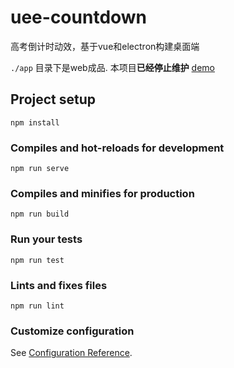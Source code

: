 # uee-countdown

高考倒计时动效，基于vue和electron构建桌面端



`./app` 目录下是web成品.
本项目**已经停止维护**
[demo](https://median-dxz.xyz/project/uee-countdown)

## Project setup

```
npm install
```

### Compiles and hot-reloads for development
```
npm run serve
```

### Compiles and minifies for production
```
npm run build
```

### Run your tests
```
npm run test
```

### Lints and fixes files
```
npm run lint
```

### Customize configuration
See [Configuration Reference](https://cli.vuejs.org/config/).
